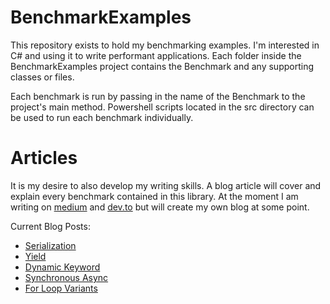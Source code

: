 # BenchmarkExamples

This repository exists to hold my benchmarking examples. I'm interested in C# and using it to write performant applications. Each folder inside the BenchmarkExamples project contains the Benchmark and any supporting classes or files. 

Each benchmark is run by passing in the name of the Benchmark to the project's main method. Powershell scripts located in the src directory can be used to run each benchmark individually.

# Articles

It is my desire to also develop my writing skills. A blog article will cover and explain every benchmark contained in this library. At the moment I am writing on [medium](https://medium.com/@morgankenyon) and [dev.to](https://dev.to/morganw09) but will create my own blog at some point.

Current Blog Posts:

- [Serialization](https://medium.com/p/comparing-c-serialization-techniques-be-wary-of-xml-38f3a4715bbd?source=email-89d87dcc9e73--writer.postDistributed&sk=fc54c021a33b48e8c1916f8d5ff44116)
- [Yield](https://dev.to/morganw09/benchmarking-the-yield-statement-in-c-2d8g)
- [Dynamic Keyword](https://dev.to/morganw09/benchmarking-and-exploring-c-s-dynamic-keyword-1l5i)
- [Synchronous Async](https://thesharperdev.com/the-cost-of-synchronous-async-methods)
- [For Loop Variants](https://thesharperdev.com/benchmarking-for-loop-variants)
